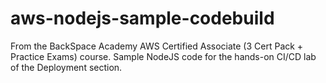 # aws-nodejs-sample-codebuild
From the BackSpace Academy AWS Certified Associate (3 Cert Pack + Practice Exams) course.
Sample NodeJS code for the hands-on CI/CD lab of the Deployment section.
